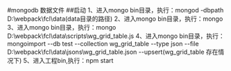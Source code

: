 #mongodb 数据文件
##启动
1、进入mongo bin目录，执行：mongod -dbpath D:\webpack\fcl\data(data目录的路径)
2、进入mongo bin目录，执行：mongo
3、进入mongo bin目录，执行：mongo D:\webpack\fcl\data\scripts\wg_grid_table.js
4、进入mongo bin目录，执行：mongoimport --db test --collection wg_grid_table --type json --file D:\webpack\fcl\data\jsons\wg_grid_table.json --upsert(wg_grid_table 存在情况下)
5、进入工程bin,执行：npm start